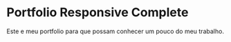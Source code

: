 # Portfolio Responsive Complete
 Este e meu portfolio para que possam conhecer um pouco do meu trabalho.